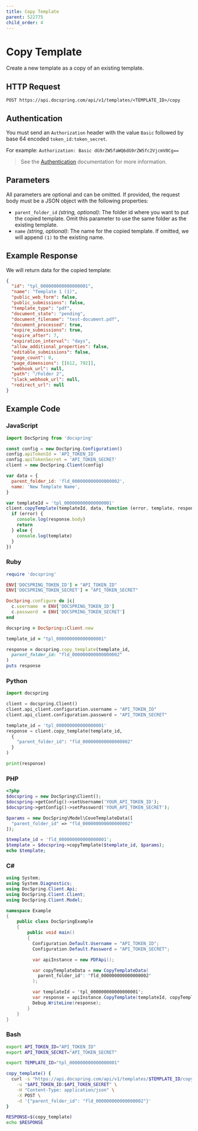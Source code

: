```yaml
---
title: Copy Template
parent: 522775
child_order: 4
---
```


# Copy Template

Create a new template as a copy of an existing template.

## HTTP Request

`POST https://api.docspring.com/api/v1/templates/<TEMPLATE_ID>/copy`

## Authentication

You must send an `Authorization` header with the value `Basic` followed by base 64 encoded `token_id:token_secret`.

For example: `Authorization: Basic dG9rZW5faWQ6dG9rZW5fc2VjcmV0Cg==`

> See the [Authentication](../../install-api-client/authentication) documentation for more information.

## Parameters

All parameters are optional and can be omitted. If provided, the request body must be a JSON object with the following properties:

- `parent_folder_id` _(string, optional)_: The folder id where you want to put the copied template. Omit this parameter to use the same folder as the existing template.
- `name` _(string, optional)_: The name for the copied template. If omitted, we will append `(1)` to the existing name.

## Example Response

We will return data for the copied template:

```json
{
  "id": "tpl_000000000000000001",
  "name": "Template 1 (1)",
  "public_web_form": false,
  "public_submissions": false,
  "template_type": "pdf",
  "document_state": "pending",
  "document_filename": "test-document.pdf",
  "document_processed": true,
  "expire_submissions": true,
  "expire_after": 7,
  "expiration_interval": "days",
  "allow_additional_properties": false,
  "editable_submissions": false,
  "page_count": 0,
  "page_dimensions": [[612, 792]],
  "webhook_url": null,
  "path": "/Folder 2",
  "slack_webhook_url": null,
  "redirect_url": null
}
```

## Example Code

### JavaScript

```javascript
import DocSpring from 'docspring'

const config = new DocSpring.Configuration()
config.apiTokenId = 'API_TOKEN_ID'
config.apiTokenSecret = 'API_TOKEN_SECRET'
client = new DocSpring.Client(config)

var data = {
  parent_folder_id: 'fld_000000000000000002',
  name: 'New Template Name',
}

var templateId = 'tpl_000000000000000001'
client.copyTemplate(templateId, data, function (error, template, response) {
  if (error) {
    console.log(response.body)
    return
  } else {
    console.log(template)
  }
})
```

### Ruby

```ruby
require 'docspring'

ENV['DOCSPRING_TOKEN_ID'] = "API_TOKEN_ID"
ENV['DOCSPRING_TOKEN_SECRET'] = "API_TOKEN_SECRET"

DocSpring.configure do |c|
  c.username  = ENV['DOCSPRING_TOKEN_ID']
  c.password  = ENV['DOCSPRING_TOKEN_SECRET']
end

docspring = DocSpring::Client.new

template_id = "tpl_000000000000000001"

response = docspring.copy_template(template_id,
  parent_folder_id: "fld_000000000000000002"
)
puts response
```

### Python

```python
import docspring

client = docspring.Client()
client.api_client.configuration.username = "API_TOKEN_ID"
client.api_client.configuration.password = "API_TOKEN_SECRET"

template_id = 'tpl_000000000000000001'
response = client.copy_template(template_id,
  {
    "parent_folder_id": "fld_000000000000000002"
  }
)

print(response)
```

### PHP

```php
<?php
$docspring = new DocSpring\Client();
$docspring->getConfig()->setUsername('YOUR_API_TOKEN_ID');
$docspring->getConfig()->setPassword('YOUR_API_TOKEN_SECRET');

$params = new DocSpring\Model\CoveTemplateData([
  "parent_folder_id" => "fld_000000000000000002"
]);

$template_id = 'fld_000000000000000001';
$template = $docspring->copyTemplate($template_id, $params);
echo $template;
```

### C#

```csharp
using System;
using System.Diagnostics;
using DocSpring.Client.Api;
using DocSpring.Client.Client;
using DocSpring.Client.Model;

namespace Example
{
    public class DocSpringExample
    {
        public void main()
        {
          Configuration.Default.Username = "API_TOKEN_ID";
          Configuration.Default.Password = "API_TOKEN_SECRET";

          var apiInstance = new PDFApi();

          var copyTemplateData = new CopyTemplateData(
            parent_folder_id": "fld_000000000000000002"
          );

          var templateId = 'tpl_000000000000000001';
          var response = apiInstance.CopyTemplate(templateId, copyTemplateData);
          Debug.WriteLine(response);
        }
    }
}
```

### Bash

```bash
export API_TOKEN_ID="API_TOKEN_ID"
export API_TOKEN_SECRET="API_TOKEN_SECRET"

export TEMPLATE_ID="tpl_000000000000000001"

copy_template() {
  curl -s "https://api.docspring.com/api/v1/templates/$TEMPLATE_ID/copy" \
    -u "$API_TOKEN_ID:$API_TOKEN_SECRET" \
    -H "Content-Type: application/json" \
    -X POST \
    -d '{"parent_folder_id": "fld_000000000000000002"}'
}

RESPONSE=$(copy_template)
echo $RESPONSE
```